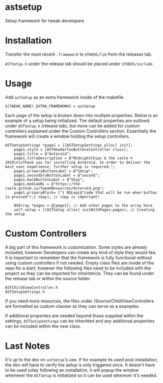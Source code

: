 # astsetup
Setup framework for tweak developers

# Installation
Transfer the most recent `.framework` to `$THEOS/lib` from the releases tab.

`ASTSetup.h` under the release tab should be placed under `$THEOS/include`

# Usage
Add `astSetup` as an extra framework inside of the makefile.
```
$(TWEAK_NAME)_EXTRA_FRAMEWORKS = astSetup
```

Each page of the setup is broken down into multiple properties. Below is an example of a setup being initialized. The default properties are outlined under `ASTSetup.h` (release tab), but more can be added for custom controllers explained under the Custom Controllers section. Essentially the framework will create a window holding the setup controllers. 

```objc
ASTSetupSettings *page1 = [[ASTSetupSettings alloc] init];
    page1.style = [ASTHeaderTwoButtonsController class];
    page1.title = @"Asteroid";
    page1.titleDescription = @"MidnightChips & the casle © 2019\n\nThank you for installing Asteroid. In order to deliver the best user experience, further setup is required.";
    page1.primaryButtonLabel = @"Setup";
    page1.secondaryButtonLabel = @"second";
    page1.backButtonLabel = @"Skip";
    page1.mediaURL = @"https://the-casle.github.io/TweakResources/Asteroid.png";
    page1.primaryBlock= [^{ NSLog(@"code that will be run when button is pressed");} copy]; // copy is important!
    
    NSArray *pages = @[page1]; // Add other pages to the array here.
    self.setup = [[ASTSetup alloc] initWithPages:pages]; // Creating the setup
```

# Custom Controllers
A big part of this framework is customization. Some styles are already included, however Developers can create any kind of style they would like. It is important to remember that the framework is fully functional without using custom controllers if not needed.
Empty class files are inside of the repo for a start, however the following files need to be included with the project so they can be imported for inheritence. They can be found under the release tab or within the source folder.
```objc
ASTChildViewController.h
ASTSetupSettings.h
```
If you need more resources, the files under /Source/ChildViewControllers are formatted as custom classes so they can serve as a examples.

If additional properties are needed beyond those supplied within the settings, `ASTSetupSettings` can be inheritted and any additional properties can be included within the new class.

# Last Notes
It's up to the dev on `astSetup`'s use. If for example its used post installation, the dev will have to verify the setup is only triggered once. It doesn't have to be used soley following an installation, it will popup the window whenever the `ASTSetup` is initialized so it can be used wherever it's needed.

